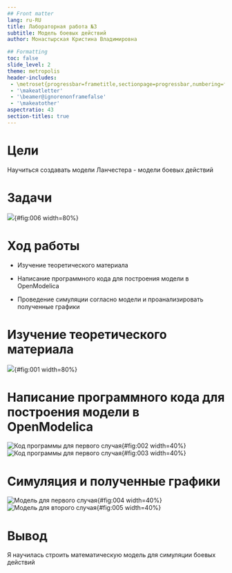 ```yaml
---
## Front matter
lang: ru-RU
title: Лабораторная работа №3
subtitle: Модель боевых действий
author: Монастырская Кристина Владимировна

## Formatting
toc: false
slide_level: 2
theme: metropolis
header-includes: 
 - \metroset{progressbar=frametitle,sectionpage=progressbar,numbering=fraction}
 - '\makeatletter'
 - '\beamer@ignorenonframefalse'
 - '\makeatother'
aspectratio: 43
section-titles: true
---
```


# Цели

Научиться создавать модели Ланчестера - модели боевых действий

# Задачи
![](images/img6.jpg){#fig:006 width=80%}

# Ход работы

- Изучение теоретического материала

- Написание программного кода для построения модели в OpenModelica

- Проведение симуляции согласно модели и проанализировать полученные графики

# Изучение теоретического материала
![](images/img5.jpg){#fig:001 width=80%}

# Написание программного кода для построения модели в OpenModelica

![Код программы для первого случая](images/img2.jpg){#fig:002 width=40%}
![Код программы для первого случая](images/img4.jpg){#fig:003 width=40%}

# Симуляция и полученные графики

![Модель для первого случая](images/img1.jpg){#fig:004 width=40%}
![Модель для второго случая](images/img3.jpg){#fig:005 width=40%}


# Вывод

Я научилась строить математическую модель для симуляции боевых действий